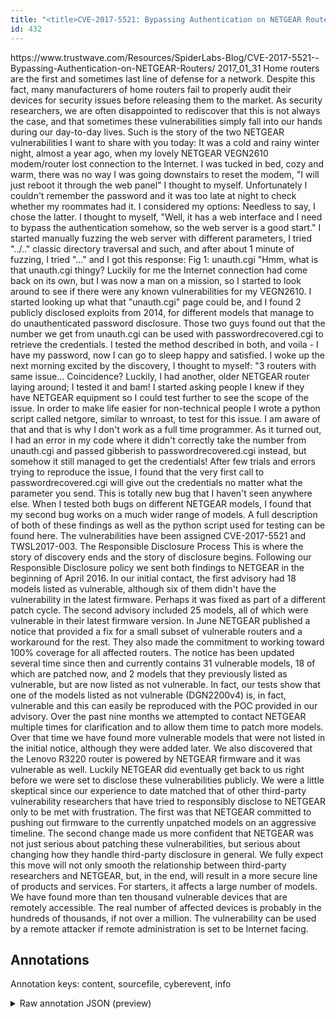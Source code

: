 ```yaml
---
title: "<title>CVE-2017-5521: Bypassing Authentication on NETGEAR Routers</title>"
id: 432
---
```


<title>CVE-2017-5521: Bypassing Authentication on NETGEAR Routers</title>
<source> https://www.trustwave.com/Resources/SpiderLabs-Blog/CVE-2017-5521--Bypassing-Authentication-on-NETGEAR-Routers/ </source>
<date> 2017_01_31 </date>
<text>
Home routers are the first and sometimes last line of defense for a network.
Despite this fact, many manufacturers of home routers fail to properly audit their devices for security issues before releasing them to the market.
As security researchers, we are often disappointed to rediscover that this is not always the case, and that sometimes these vulnerabilities simply fall into our hands during our day-to-day lives.
Such is the story of the two NETGEAR vulnerabilities I want to share with you today:
It was a cold and rainy winter night, almost a year ago, when my lovely NETGEAR VEGN2610 modem/router lost connection to the Internet.
I was tucked in bed, cozy and warm, there was no way I was going downstairs to reset the modem, "I will just reboot it through the web panel" I thought to myself.
Unfortunately I couldn't remember the password and it was too late at night to check whether my roommates had it.
I considered my options:
Needless to say, I chose the latter.
I thought to myself, "Well, it has a web interface and I need to bypass the authentication somehow, so the web server is a good start."
I started manually fuzzing the web server with different parameters, I tried "../.." classic directory traversal and such, and after about 1 minute of fuzzing, I tried "…" and I got this response:
Fig 1: unauth.cgi
"Hmm, what is that unauth.cgi thingy?
Luckily for me the Internet connection had come back on its own, but I was now a man on a mission, so I started to look around to see if there were any known vulnerabilities for my VEGN2610.
I started looking up what that "unauth.cgi" page could be, and I found 2 publicly disclosed exploits from 2014, for different models that manage to do unauthenticated password disclosure.
Those two guys found out that the number we get from unauth.cgi can be used with passwordrecovered.cgi to retrieve the credentials.
I tested the method described in both, and voila - I have my password, now I can go to sleep happy and satisfied.
I woke up the next morning excited by the discovery, I thought to myself: "3 routers with same issue… Coincidence?
Luckily, I had another, older NETGEAR router laying around; I tested it and bam!
I started asking people I knew if they have NETGEAR equipment so I could test further to see the scope of the issue.
In order to make life easier for non-technical people I wrote a python script called netgore, similar to wnroast, to test for this issue.
I am aware of that and that is why I don't work as a full time programmer.
As it turned out, I had an error in my code where it didn't correctly take the number from unauth.cgi and passed gibberish to passwordrecovered.cgi instead, but somehow it still managed to get the credentials!
After few trials and errors trying to reproduce the issue, I found that the very first call to passwordrecovered.cgi will give out the credentials no matter what the parameter you send.
This is totally new bug that I haven't seen anywhere else.
When I tested both bugs on different NETGEAR models, I found that my second bug works on a much wider range of models.
A full description of both of these findings as well as the python script used for testing can be found here.
The vulnerabilities have been assigned CVE-2017-5521 and TWSL2017-003.
The Responsible Disclosure Process
This is where the story of discovery ends and the story of disclosure begins.
Following our Responsible Disclosure policy we sent both findings to NETGEAR in the beginning of April 2016.
In our initial contact, the first advisory had 18 models listed as vulnerable, although six of them didn't have the vulnerability in the latest firmware.
Perhaps it was fixed as part of a different patch cycle.
The second advisory included 25 models, all of which were vulnerable in their latest firmware version.
In June NETGEAR published a notice that provided a fix for a small subset of vulnerable routers and a workaround for the rest.
They also made the commitment to working toward 100% coverage for all affected routers.
The notice has been updated several time since then and currently contains 31 vulnerable models, 18 of which are patched now, and 2 models that they previously listed as vulnerable, but are now listed as not vulnerable.
In fact, our tests show that one of the models listed as not vulnerable (DGN2200v4) is, in fact, vulnerable and this can easily be reproduced with the POC provided in our advisory.
Over the past nine months we attempted to contact NETGEAR multiple times for clarification and to allow them time to patch more models.
Over that time we have found more vulnerable models that were not listed in the initial notice, although they were added later.
We also discovered that the Lenovo R3220 router is powered by NETGEAR firmware and it was vulnerable as well.
Luckily NETGEAR did eventually get back to us right before we were set to disclose these vulnerabilities publicly.
We were a little skeptical since our experience to date matched that of other third-party vulnerability researchers that have tried to responsibly disclose to NETGEAR only to be met with frustration.
The first was that NETGEAR committed to pushing out firmware to the currently unpatched models on an aggressive timeline.
The second change made us more confident that NETGEAR was not just serious about patching these vulnerabilities, but serious about changing how they handle third-party disclosure in general.
We fully expect this move will not only smooth the relationship between third-party researchers and NETGEAR, but, in the end, will result in a more secure line of products and services.
For starters, it affects a large number of models.
We have found more than ten thousand vulnerable devices that are remotely accessible.
The real number of affected devices is probably in the hundreds of thousands, if not over a million.
The vulnerability can be used by a remote attacker if remote administration is set to be Internet facing.
</text>



## Annotations

Annotation keys: content, sourcefile, cyberevent, info

<details>
<summary>Raw annotation JSON (preview)</summary>

```json
{
  "content": "Home routers are the first and sometimes last line of defense for a network. Despite this fact, many manufacturers of home routers fail to properly audit their devices for security issues before releasing them to the market. As security researchers, we are often disappointed to rediscover that this is not always the case, and that sometimes these vulnerabilities simply fall into our hands during our day-to-day lives. Such is the story of the two NETGEAR vulnerabilities I want to share with you today: It was a cold and rainy winter night, almost a year ago, when my lovely NETGEAR VEGN2610 modem/router lost connection to the Internet. I was tucked in bed, cozy and warm, there was no way I was going downstairs to reset the modem, \"I will just reboot it through the web panel\" I thought to myself. Unfortunately I couldn't remember the password and it was too late at night to check whether my roommates had it. I considered my options: Needless to say, I chose the latter. I thought to myself, \"Well, it has a web interface and I need to bypass the authentication somehow, so the web server is a good start.\" I started manually fuzzing the web server with different parameters, I tried \"../..\" classic directory traversal and such, and after about 1 minute of fuzzing, I tried \"\u2026\" and I got this response: Fig 1: unauth.cgi \"Hmm, what is that unauth.cgi thingy? Luckily for me the Internet connection had come back on its own, but I was now a man on a mission, so I started to look around to see if there were any known vulnerabilities for my VEGN2610. I started looking up what that \"unauth.cgi\" page could be, and I found 2 publicly disclosed exploits from 2014, for different models that manage to do unauthenticated password disclosure. Those two guys found out that the number we get from unauth.cgi can be used with passwordrecovered.cgi to retrieve the credentials. I tested the method described in both, and voila - I have my password, now I can go to sleep happy and satisfied. I woke up the next morning excited by the discovery, I thought to myself: \"3 routers with same issue\u2026 Coincidence? Luckily, I had another, older NETGEAR router laying around; I tested it and bam! I started asking people I knew if they have NETGEAR equipment so I could test further to see the scope of the issue. In order to make life easier for non-technical people I wrote a python script called netgore, similar to wnroast, to test for this issue. I am aware of that and that is why I don't work as a full time programmer. As it turned out, I had an error in my code where it didn't correctly take the number from unauth.cgi and passed gibberish to passwordrecovered.cgi instead, but somehow it still managed to get the credentials! After few trials and errors trying to reproduce the issue, I found that the very first call to passwordrecovered.cgi will give out the credentials no matter what the parameter you send. This is totally new bug that I haven't seen anywhere else. When I tested both bugs on different NETGEAR models, I found that my second bug works on a much wider range of models. A full description of both of these findings as well as the python script used for testing can be found here. The vulnerabilities have been assigned CVE-2017-5521 and TWSL2017-003. The Responsible Disclosure Process This is where the story of discovery ends and the story of disclosure begins. Following our Responsible Disclosure policy we sent both findings to NETGEAR in the beginning of April 2016. In our initial contact, the first advisory had 18 models listed as vulnerable, although six of them didn't have the vulnerability in the latest firmware. Perhaps it was fixed as part of a different patch cycle. The second advisory included 25 models, all of which were vulnerable in their latest firmware version. In June NETGEAR published a notice that provided a fix for a small subset of vulnerable routers and a workaround for the rest. They also made the commi
```
</details>
